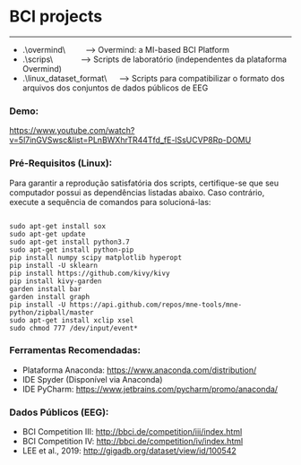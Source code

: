 # BCI projects #
-------------------------------------------------------------------------
* .\overmind\ &emsp;&emsp; --> Overmind: a MI-based BCI Platform
* .\scrips\ &emsp;&emsp;&emsp; --> Scripts de laboratório (independentes da plataforma Overmind)
* .\linux_dataset_format\ &emsp; --> Scripts para compatibilizar o formato dos arquivos dos conjuntos de dados públicos de EEG

### Demo:

https://www.youtube.com/watch?v=5l7inGVSwsc&list=PLnBWXhrTR44Tfd_fE-lSsUCVP8Rp-DOMU

### Pré-Requisitos (Linux): ###

Para garantir a reprodução satisfatória dos scripts, certifique-se que seu computador possui as dependências listadas abaixo. Caso contrário, execute a sequência de comandos para solucioná-las:

```shell

sudo apt-get install sox
sudo apt-get update
sudo apt-get install python3.7
sudo apt-get install python-pip
pip install numpy scipy matplotlib hyperopt
pip install -U sklearn
pip install https://github.com/kivy/kivy
pip install kivy-garden
garden install bar
garden install graph
pip install -U https://api.github.com/repos/mne-tools/mne-python/zipball/master
sudo apt-get install xclip xsel
sudo chmod 777 /dev/input/event* 

```

### Ferramentas Recomendadas: ###

* Plataforma Anaconda: https://www.anaconda.com/distribution/
* IDE Spyder (Disponível via Anaconda)
* IDE PyCharm: https://www.jetbrains.com/pycharm/promo/anaconda/

### Dados Públicos (EEG): ###
* BCI Competition III: http://bbci.de/competition/iii/index.html
* BCI Competition IV: http://bbci.de/competition/iv/index.html
* LEE et al., 2019: http://gigadb.org/dataset/view/id/100542

